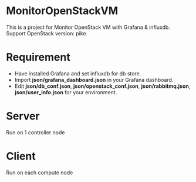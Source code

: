 # MonitorOpenStackVM #
This is a project for Monitor OpenStack VM with Grafana & influxdb.  
Support OpenStack version: pike.  
# Requirement #
* Have installed Grafana and set influxdb for db store.  
* Import **json/grafana_dashboard.json** in your Grafana dashboard.  
* Edit **json/db_conf.json**, **json/openstack_conf.json**, **json/rabbitmq.json**, **json/user_info.json** for your environment.  
# Server #
Run on 1 controller node
# Client #
Run on each compute node
